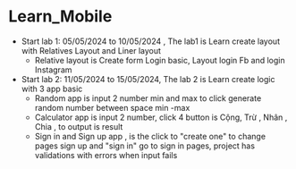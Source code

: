 # Learn_Mobile
+ Start lab 1: 05/05/2024 to 10/05/2024 , The lab1 is Learn create layout with Relatives Layout and Liner layout
  - Relative layout is Create form Login basic, Layout login Fb and login Instagram
+ Start lab 2: 11/05/2024 to 15/05/2024, The lab 2 is Learn create logic with 3 app basic
  - Random app is input 2 number min and max to click generate random number between space min -max
  - Calculator app is input 2 number, click 4 button is Cộng, Trừ , Nhân , Chia , to output is result
  - Sign in and Sign up app , is the click to "create one" to change pages sign up and "sign in" go to sign in pages, project has validations with errors when input fails 
